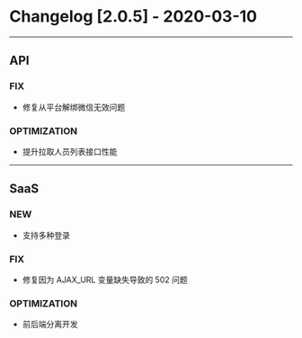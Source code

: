 <!-- generated by script, do not modify it manually -->
# Changelog [2.0.5] - 2020-03-10 

---
## API

### FIX

- 修复从平台解绑微信无效问题

### OPTIMIZATION

- 提升拉取人员列表接口性能

---
## SaaS

### NEW

- 支持多种登录

### FIX

- 修复因为 AJAX_URL 变量缺失导致的 502 问题

### OPTIMIZATION

- 前后端分离开发

